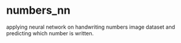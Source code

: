 # numbers_nn
applying neural network on handwriting numbers image dataset and predicting which number is written. 

